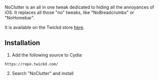 NoClutter is an all in one tweak dedicated to hiding all the annoyances of iOS. It replaces all those "no" tweaks, like "NoBreadcrumbs" or "NoHomebar".

It is available on the Twickd store [here](https://repo.twickd.com/package/com.twickd.quix.noclutter). 

## Installation

1. Add the following source to Cydia:
  ```
https://repo.twickd.com/
```
2. Search "NoClutter" and install
